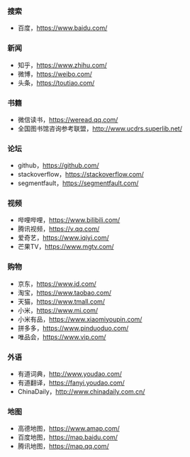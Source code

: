 ### 搜索

- 百度，https://www.baidu.com/

### 新闻

- 知乎，https://www.zhihu.com/
- 微博，https://weibo.com/
- 头条，https://toutiao.com/

### 书籍

- 微信读书，https://weread.qq.com/
- 全国图书馆咨询参考联盟，http://www.ucdrs.superlib.net/

### 论坛

- github，https://github.com/
- stackoverflow，https://stackoverflow.com/
- segmentfault，https://segmentfault.com/

### 视频

- 哔哩哔哩，https://www.bilibili.com/
- 腾讯视频，https://v.qq.com/
- 爱奇艺，https://www.iqiyi.com/
- 芒果TV，https://www.mgtv.com/

### 购物

- 京东，https://www.jd.com/
- 淘宝，https://www.taobao.com/
- 天猫，https://www.tmall.com/
- 小米，https://www.mi.com/
- 小米有品，https://www.xiaomiyoupin.com/
- 拼多多，https://www.pinduoduo.com/
- 唯品会，https://www.vip.com/

### 外语

- 有道词典，http://www.youdao.com/
- 有道翻译，https://fanyi.youdao.com/
- ChinaDaily，http://www.chinadaily.com.cn/

### 地图

- 高德地图，https://www.amap.com/
- 百度地图，https://map.baidu.com/
- 腾讯地图，https://map.qq.com/



